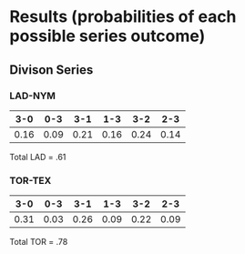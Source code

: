 # Results (probabilities of each possible series outcome)

## Divison Series

### LAD-NYM
| 3-0   |  0-3   |  3-1    |  1-3   |    3-2  |    2-3 |
|-------|--------|---------|--------|---------|--------|
|0.16   | 0.09   | 0.21    | 0.16   | 0.24    |  0.14  |

Total LAD = .61

### TOR-TEX
| 3-0   |  0-3   |  3-1    |  1-3   |    3-2  |    2-3 |
|-------|--------|---------|--------|---------|--------|
|0.31   | 0.03   | 0.26    | 0.09   | 0.22    |  0.09  |

Total TOR = .78

